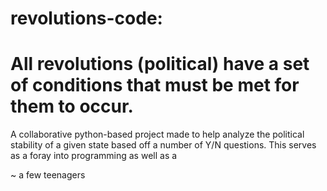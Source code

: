 # revolutions-code: 
# All revolutions (political) have a set of conditions that must be met for them to occur.

A collaborative python-based project made to help analyze the political stability of a given state based off a number of Y/N questions.
This serves as a foray into programming as well as a 

~ a few teenagers
